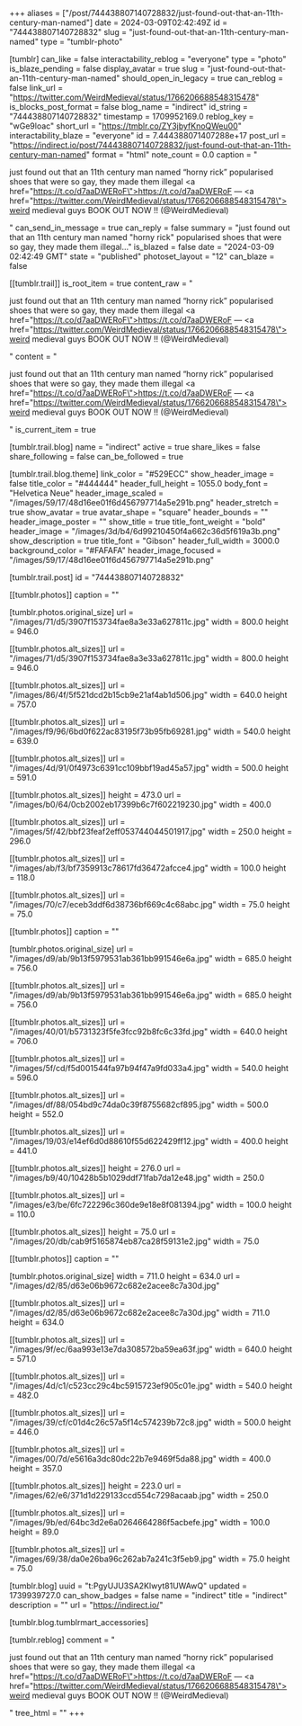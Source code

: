 +++
aliases = ["/post/744438807140728832/just-found-out-that-an-11th-century-man-named"]
date = 2024-03-09T02:42:49Z
id = "744438807140728832"
slug = "just-found-out-that-an-11th-century-man-named"
type = "tumblr-photo"

[tumblr]
can_like = false
interactability_reblog = "everyone"
type = "photo"
is_blaze_pending = false
display_avatar = true
slug = "just-found-out-that-an-11th-century-man-named"
should_open_in_legacy = true
can_reblog = false
link_url = "https://twitter.com/WeirdMedieval/status/1766206688548315478"
is_blocks_post_format = false
blog_name = "indirect"
id_string = "744438807140728832"
timestamp = 1709952169.0
reblog_key = "wGe9loac"
short_url = "https://tmblr.co/ZY3jbyfKnoQWeu00"
interactability_blaze = "everyone"
id = 7.444388071407288e+17
post_url = "https://indirect.io/post/744438807140728832/just-found-out-that-an-11th-century-man-named"
format = "html"
note_count = 0.0
caption = "<p>just found out that an 11th century man named &ldquo;horny rick&rdquo; popularised shoes that were so gay, they made them illegal <a href=\"https://t.co/d7aaDWERoF\">https://t.co/d7aaDWERoF</a> — <a href=\"https://twitter.com/WeirdMedieval/status/1766206688548315478\">weird medieval guys BOOK OUT NOW !! (@WeirdMedieval)</a></p>"
can_send_in_message = true
can_reply = false
summary = "just found out that an 11th century man named \"horny rick\" popularised shoes that were so gay, they made them illegal..."
is_blazed = false
date = "2024-03-09 02:42:49 GMT"
state = "published"
photoset_layout = "12"
can_blaze = false

[[tumblr.trail]]
is_root_item = true
content_raw = "<p>just found out that an 11th century man named “horny rick” popularised shoes that were so gay, they made them illegal <a href=\"https://t.co/d7aaDWERoF\">https://t.co/d7aaDWERoF</a> — <a href=\"https://twitter.com/WeirdMedieval/status/1766206688548315478\">weird medieval guys BOOK OUT NOW !! (@WeirdMedieval)</a></p>"
content = "<p>just found out that an 11th century man named &ldquo;horny rick&rdquo; popularised shoes that were so gay, they made them illegal <a href=\"https://t.co/d7aaDWERoF\">https://t.co/d7aaDWERoF</a> &mdash; <a href=\"https://twitter.com/WeirdMedieval/status/1766206688548315478\">weird medieval guys BOOK OUT NOW !! (@WeirdMedieval)</a></p>"
is_current_item = true

[tumblr.trail.blog]
name = "indirect"
active = true
share_likes = false
share_following = false
can_be_followed = true

[tumblr.trail.blog.theme]
link_color = "#529ECC"
show_header_image = false
title_color = "#444444"
header_full_height = 1055.0
body_font = "Helvetica Neue"
header_image_scaled = "/images/59/17/48d16ee01f6d456797714a5e291b.png"
header_stretch = true
show_avatar = true
avatar_shape = "square"
header_bounds = ""
header_image_poster = ""
show_title = true
title_font_weight = "bold"
header_image = "/images/3d/b4/6d99210450f4a662c36d5f619a3b.png"
show_description = true
title_font = "Gibson"
header_full_width = 3000.0
background_color = "#FAFAFA"
header_image_focused = "/images/59/17/48d16ee01f6d456797714a5e291b.png"

[tumblr.trail.post]
id = "744438807140728832"

[[tumblr.photos]]
caption = ""

[tumblr.photos.original_size]
url = "/images/71/d5/3907f153734fae8a3e33a627811c.jpg"
width = 800.0
height = 946.0

[[tumblr.photos.alt_sizes]]
url = "/images/71/d5/3907f153734fae8a3e33a627811c.jpg"
width = 800.0
height = 946.0

[[tumblr.photos.alt_sizes]]
url = "/images/86/4f/5f521dcd2b15cb9e21af4ab1d506.jpg"
width = 640.0
height = 757.0

[[tumblr.photos.alt_sizes]]
url = "/images/f9/96/6bd0f622ac83195f73b95fb69281.jpg"
width = 540.0
height = 639.0

[[tumblr.photos.alt_sizes]]
url = "/images/4d/91/0f4973c6391cc109bbf19ad45a57.jpg"
width = 500.0
height = 591.0

[[tumblr.photos.alt_sizes]]
height = 473.0
url = "/images/b0/64/0cb2002eb17399b6c7f602219230.jpg"
width = 400.0

[[tumblr.photos.alt_sizes]]
url = "/images/5f/42/bbf23feaf2eff053744044501917.jpg"
width = 250.0
height = 296.0

[[tumblr.photos.alt_sizes]]
url = "/images/ab/f3/bf7359913c78617fd36472afcce4.jpg"
width = 100.0
height = 118.0

[[tumblr.photos.alt_sizes]]
url = "/images/70/c7/eceb3ddf6d38736bf669c4c68abc.jpg"
width = 75.0
height = 75.0

[[tumblr.photos]]
caption = ""

[tumblr.photos.original_size]
url = "/images/d9/ab/9b13f5979531ab361bb991546e6a.jpg"
width = 685.0
height = 756.0

[[tumblr.photos.alt_sizes]]
url = "/images/d9/ab/9b13f5979531ab361bb991546e6a.jpg"
width = 685.0
height = 756.0

[[tumblr.photos.alt_sizes]]
url = "/images/40/01/b5731323f5fe3fcc92b8fc6c33fd.jpg"
width = 640.0
height = 706.0

[[tumblr.photos.alt_sizes]]
url = "/images/5f/cd/f5d001544fa97b94f47a9fd033a4.jpg"
width = 540.0
height = 596.0

[[tumblr.photos.alt_sizes]]
url = "/images/df/88/054bd9c74da0c39f8755682cf895.jpg"
width = 500.0
height = 552.0

[[tumblr.photos.alt_sizes]]
url = "/images/19/03/e14ef6d0d88610f55d622429ff12.jpg"
width = 400.0
height = 441.0

[[tumblr.photos.alt_sizes]]
height = 276.0
url = "/images/b9/40/10428b5b1029ddf71fab7da12e48.jpg"
width = 250.0

[[tumblr.photos.alt_sizes]]
url = "/images/e3/be/6fc722296c360de9e18e8f081394.jpg"
width = 100.0
height = 110.0

[[tumblr.photos.alt_sizes]]
height = 75.0
url = "/images/20/db/cab9f5165874eb87ca28f59131e2.jpg"
width = 75.0

[[tumblr.photos]]
caption = ""

[tumblr.photos.original_size]
width = 711.0
height = 634.0
url = "/images/d2/85/d63e06b9672c682e2acee8c7a30d.jpg"

[[tumblr.photos.alt_sizes]]
url = "/images/d2/85/d63e06b9672c682e2acee8c7a30d.jpg"
width = 711.0
height = 634.0

[[tumblr.photos.alt_sizes]]
url = "/images/9f/ec/6aa993e13e7da308572ba59ea63f.jpg"
width = 640.0
height = 571.0

[[tumblr.photos.alt_sizes]]
url = "/images/4d/c1/c523cc29c4bc5915723ef905c01e.jpg"
width = 540.0
height = 482.0

[[tumblr.photos.alt_sizes]]
url = "/images/39/cf/c01d4c26c57a5f14c574239b72c8.jpg"
width = 500.0
height = 446.0

[[tumblr.photos.alt_sizes]]
url = "/images/00/7d/e5616a3dc80dc22b7e9469f5da88.jpg"
width = 400.0
height = 357.0

[[tumblr.photos.alt_sizes]]
height = 223.0
url = "/images/62/e6/371d1d229133ccd554c7298acaab.jpg"
width = 250.0

[[tumblr.photos.alt_sizes]]
url = "/images/9b/ed/64bc3d2e6a0264664286f5acbefe.jpg"
width = 100.0
height = 89.0

[[tumblr.photos.alt_sizes]]
url = "/images/69/38/da0e26ba96c262ab7a241c3f5eb9.jpg"
width = 75.0
height = 75.0

[tumblr.blog]
uuid = "t:PgyUJU3SA2Klwyt81UWAwQ"
updated = 1739939727.0
can_show_badges = false
name = "indirect"
title = "indirect"
description = ""
url = "https://indirect.io/"

[tumblr.blog.tumblrmart_accessories]

[tumblr.reblog]
comment = "<p>just found out that an 11th century man named “horny rick” popularised shoes that were so gay, they made them illegal <a href=\"https://t.co/d7aaDWERoF\">https://t.co/d7aaDWERoF</a> — <a href=\"https://twitter.com/WeirdMedieval/status/1766206688548315478\">weird medieval guys BOOK OUT NOW !! (@WeirdMedieval)</a></p>"
tree_html = ""
+++
